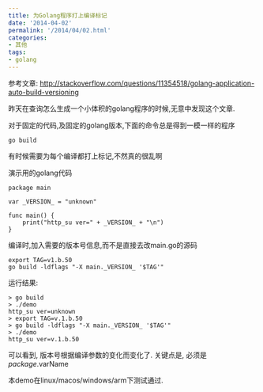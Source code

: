 ```yaml
---
title: 为Golang程序打上编译标记
date: '2014-04-02'
permalink: '/2014/04/02.html'
categories:
- 其他
tags:
- golang
---
```


参考文章: http://stackoverflow.com/questions/11354518/golang-application-auto-build-versioning

昨天在查询怎么生成一个小体积的golang程序的时候,无意中发现这个文章.

对于固定的代码,及固定的golang版本,下面的命令总是得到一模一样的程序

```
go build
```

有时候需要为每个编译都打上标记,不然真的很乱啊

演示用的golang代码

```
package main

var _VERSION_ = "unknown"

func main() {
	print("http_su ver=" + _VERSION_ + "\n")
}
```

编译时,加入需要的版本号信息,而不是直接去改main.go的源码

```
export TAG=v1.b.50
go build -ldflags "-X main._VERSION_ '$TAG'"
```

运行结果:

```
> go build
> ./demo
http_su ver=unknown
> export TAG=v.1.b.50
> go build -ldflags "-X main._VERSION_ '$TAG'"
> ./demo
http_su ver=v.1.b.50
```

可以看到, 版本号根据编译参数的变化而变化了. 关键点是, 必须是 $package.$varName

本demo在linux/macos/windows/arm下测试通过.